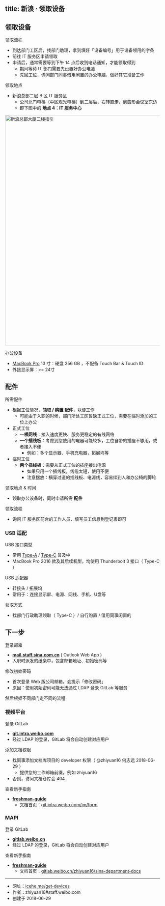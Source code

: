 title: 新浪 · 领取设备
---

## 领取设备

领取流程

- 到达部门工区后，找部门助理，拿到填好「设备编号」用于设备领用的字条
- 前往 IT 服务区申请领取
- 申请后，通常需要等到下午 14 点后收到电话通知，才能领取得到
    - 期间等待 IT 部门需要先设置好办公电脑
    - 先回工位，询问部门同事借用闲置的办公电脑，做好其它准备工作

领取地点

- 新浪总部二层 B 区 IT 服务区
    - 公司北门电梯（中区观光电梯）到二层后，右转直走，到圆形会议室东边
    - 即下图中的 __地点 4：IT 服务中心__

<img src="http://git.intra.weibo.com/im/form/raw/master/_images/freshman-guide/sina-plaza-floor-2.jpeg" alt="新浪总部大厦二楼指引"  width="750px"/>

办公设备

- [MacBook Pro](https://www.apple.com/cn/macbook-pro/specs/) 13 寸：硬盘 256 GB ，不配备 Touch Bar & Touch ID
- 外接显示屏：>= 24寸

## 配件

所需配件

- 根据工位情况，__领取 / 购置 配件__，以便工作
    - 可能由于入职的时候，部门所处工区暂缺正式工位，需要在临时添加的工位上办公
- 正式工位
    - __一根网线__：接入速度更快、服务更稳定的有线网络
    - __一个插线板__：考虑到您使用的电器可能较多，工位自带的插座不够用，或者接入不便
        - 例如：多个显示器、手机充电器，拓展坞等
- 临时工位
    - __两个插线板__：需要从正式工位的插座接出电源
        - 如果只用一个插线板，线缆太短，使用不便
        - 注意摆放：横穿过道的插线板、电源线，容易绊到人和办公椅的脚轮

领取地点 & 时间

- 领取办公设备时，同时申请所需 __配件__

领取流程

- 询问 IT 服务区前台的工作人员，填写员工信息到登记表即可

### USB 适配

USB 接口类型

- 常用 [Type-A](https://www.scienceabc.com/innovation/usb-type-c-different-usb-type-type-b.html) / [Type-C](https://en.wikipedia.org/wiki/USB-C) 普及中
- MacBook Pro 2016 款及其后续机型，均使用 Thunderbolt 3 接口（ Type-C ）

USB 适配器

- 转接头 / 拓展坞
- 常用于：连接显示屏、电源、网线、手机、U盘等

获取方式

- 找部门行政助理领取（ Type-C ）/ 自行购置 / 借用同事闲置的

## 下一步

登录邮箱

- [__mail.staff.sina.com.cn__](http://mail.staff.sina.com.cn/) ( Outlook Web App )
- 入职时派发的纸条中，包含邮箱地址、初始密码等

修改初始密码

- 首次登录 Web 版公司邮箱，会提示「修改密码」
- 原因：使用初始密码可能无法通过 LDAP 登录 GitLab 等服务

然后根据不同部门走不同的流程

### 视频平台

登录 GitLab

- [__git.intra.weibo.com__](http://git.intra.weibo.com/)
- 经过 LDAP 的登录，GitLab 将会自动创建对应用户

添加文档权限

- 找同事添加文档库项目的 developer 权限（ @zhiyuan16 何志远 2018-06-29 ）
    - 提供您的工作邮箱前缀，例如 zhiyuan16
- 否则，访问文档仓库会 404

查看新手指南

- [__freshman-guide__](http://git.intra.weibo.com/im/form/)
    - 文档首页：[git.intra.weibo.com/im/form](http://git.intra.weibo.com/im/form)

### MAPI

登录 GitLab

- [__gitlab.weibo.cn__](http://gitlab.weibo.cn/)
- 经过 LDAP 的登录，GitLab 将会自动创建对应用户

查看新手指南

- [__freshman-guide__](https://gitlab.weibo.cn/zhiyuan16/sina-department-docs/freshman-guide.md)
    - 文档首页：[gitlab.weibo.cn/zhiyuan16/sina-department-docs](https://gitlab.weibo.cn/zhiyuan16/sina-department-docs)

---

- 网址：[icehe.me/get-devices](https://icehe.me/get-devices)
- 作者：zhiyuan16#staff.weibo.com
- 创建于 2018-06-29
